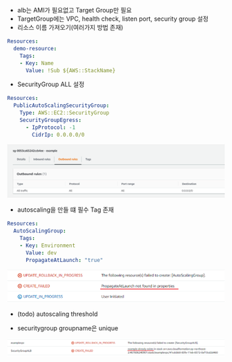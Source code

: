 * alb는 AMI가 필요없고 Target Group만 필요
* TargetGroup에는 VPC, health check, listen port, security group 설정
* 리소스 이름 가져오기(여러가지 방법 존재)
```yaml
Resources:
  demo-resource:
    Tags:
    - Key: Name
      Value: !Sub ${AWS::StackName}
```
* SecurityGroup ALL 설정
```yaml
Resources:
  PublicAutoScalingSecurityGroup:
    Type: AWS::EC2::SecurityGroup
    SecurityGroupEgress:
      - IpProtocol: -1
        CidrIp: 0.0.0.0/0
```

![](images/notes_alltraffic.png)

* autoscaling을 만들 떄 필수 Tag 존재
```yaml
Resources:
  AutoScalingGroup:
    Tags:
    - Key: Environment
      Value: dev
      PropagateAtLaunch: "true"
```

![](images/notes_asg_propagate.png)

* (todo) autoscaling threshold

* securitygroup groupname은 unique

![](images/notes_sg1.png)